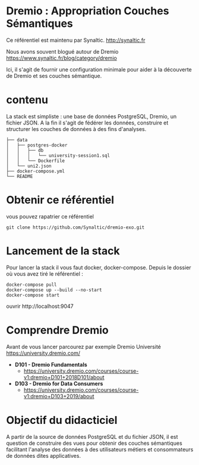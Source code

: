 # Dremio : Appropriation Couches Sémantiques

Ce référentiel est maintenu par Synaltic.
http://synaltic.fr

Nous avons souvent blogué autour de Dremio
https://www.synaltic.fr/blog/category/dremio

Ici, il s'agit de fournir une configuration minimale pour aider à la découverte de Dremio et ses couches sémantique.

# contenu

La stack est simpliste :
une base de données PostgreSQL, Dremio, un fichier JSON.
A la fin il s'agit de fédérer les données, construire et structurer les couches de données à des fins d'analyses.

```
├── data
│   ├── postgres-docker
│   │   ├── db
│   │   │   └── university-session1.sql
│   │   └── Dockerfile
│   └── uni2.json
├── docker-compose.yml
└── README
```

# Obtenir ce référentiel

vous pouvez rapatrier ce référentiel

```
git clone https://github.com/Synaltic/dremio-exo.git
```

# Lancement de la stack

Pour lancer la stack il vous faut docker, docker-compose.
Depuis le dossier où vous avez tiré le référentiel :

```
docker-compose pull
docker-compose up --build --no-start
docker-compose start
```

ouvrir http://localhost:9047

# Comprendre Dremio

Avant de vous lancer parcourez par exemple Dremio Université
https://university.dremio.com/

- **D101 - Dremio Fundamentals**
  - https://university.dremio.com/courses/course-v1:dremio+D101+2018D101/about
- **D103 - Dremio for Data Consumers**
  - https://university.dremio.com/courses/course-v1:dremio+D103+2019/about

# Objectif du didacticiel

A partir de la source de données PostgreSQL et du fichier JSON, il est question de construire des vues pour obtenir des couches sémantiques facilitant l'analyse des données à des utilisateurs métiers et consommateurs de données dites applicatives.

